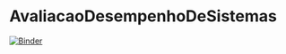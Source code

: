 # AvaliacaoDesempenhoDeSistemas
[![Binder](https://mybinder.org/badge_logo.svg)](https://mybinder.org/v2/gh/juliaavaladares/AvaliacaoDesempenhoDeSistemas/master)

